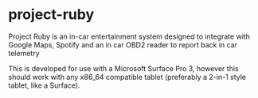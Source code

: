 # project-ruby
Project Ruby is an in-car entertainment system designed to integrate with Google Maps, Spotify and an in car OBD2 reader to report back in car telemetry

This is developed for use with a Microsoft Surface Pro 3, however this should work with any x86_64 compatible tablet (preferably a 2-in-1 style tablet, like a Surface).
